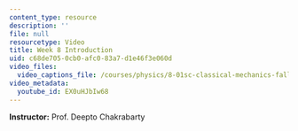```yaml
---
content_type: resource
description: ''
file: null
resourcetype: Video
title: Week 8 Introduction
uid: c68de705-0cb0-afc0-83a7-d1e46f3e060d
video_files:
  video_captions_file: /courses/physics/8-01sc-classical-mechanics-fall-2016/week-8-potential-energy-and-energy-conservation/week-8-introduction/week-8-introduction/EX0uHJbIw68.vtt
video_metadata:
  youtube_id: EX0uHJbIw68
---
```


**Instructor:** Prof. Deepto Chakrabarty